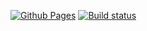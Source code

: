 [![Github Pages](https://img.shields.io/badge/GitHub-Pages-green)](https://winta38.github.io/ahj--6-dnd/)
[![Build status](https://ci.appveyor.com/api/projects/status/xbg4jjv58aouccc4/branch/main?svg=true)](https://ci.appveyor.com/project/Winta38/ahj-6-dnd)

